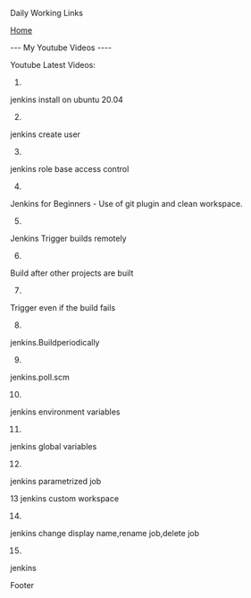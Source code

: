 Daily Working Links


[Home](all-files-links.md)





--- My Youtube Videos ----




Youtube Latest Videos: 



1.
 jenkins install on ubuntu 20.04
 
 
 
 2.
 jenkins create user
 
 
 
 3.
 jenkins role base access control
 
 
 
 4.
 Jenkins for Beginners - Use of git plugin and clean workspace.



 5.
 Jenkins Trigger builds remotely

 
6.
Build after other projects are built





7.
Trigger even if the build fails



8.
jenkins.Buildperiodically


9.
jenkins.poll.scm




10.

jenkins environment variables



11.
jenkins global variables




12. 
jenkins parametrized job



13
jenkins custom workspace



14.
jenkins change display name,rename job,delete job



15.
jenkins

Footer







